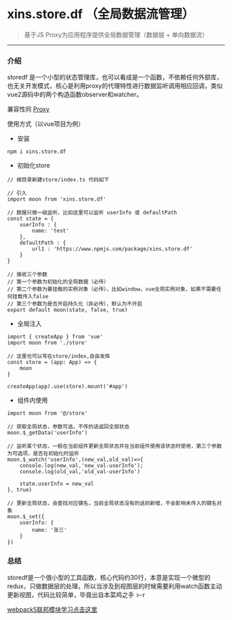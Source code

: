 <span class="color1">xins.store.df （全局数据流管理）</span>
===
> 基于JS Proxy为应用程序提供全局数据管理（数据层 + 单向数据流）


***

### **介绍**

storedf 是一个小型的状态管理库，也可以看成是一个函数，不依赖任何外部库，也无关开发模式，核心是利用proxy的代理特性进行数据监听调用相应回调，类似vue2源码中的两个构造函数observer和watcher。

兼容性同 [Proxy](https://developer.mozilla.org/zh-CN/docs/Web/JavaScript/Reference/Global_Objects/Proxy 'Proxy')

<span class="color1">使用方式（以vue项目为例）</span>

+ 安装
```
npm i xins.store.df
```
+ 初始化store

```
// 根目录新建store/index.ts 代码如下

// 引入
import moon from 'xins.store.df'

// 数据只做一级监听，比如这里可以监听 userInfo 或 defaultPath
const state = {
    userInfo : {
        name: 'test'
    },
    defaultPath : {
        url1 : 'https://www.npmjs.com/package/xins.store.df'
    }
}

// 接收三个参数
// 第一个参数为初始化的全局数据（必传）
// 第二个参数为要挂载的实例对象（必传），比如window，vue全局实例对象，如果不需要任何挂载传入false
// 第三个参数为是否开启持久化（非必传），默认为不开启
export default moon(state, false, true)
```
+ 全局注入
```
import { createApp } from 'vue'
import moon from './store'

// 这里也可以写在store/index,自由发挥
const store = (app: App) => {
    moon
}

createApp(app).use(store).mount('#app')
```

+ 组件内使用
```
import moon from '@/store'

// 获取全局状态，参数可选，不传的话返回全部状态
moon.$_getData('userInfo')

// 监听某个状态，一般在当前组件更新全局状态并在当前组件使用该状态时使用，第三个参数为可选项，是否在初始化时监听
moon.$_watch('userInfo',(new_val,old_val)=>{
    console.log(new_val,'new_val-userInfo');
    console.log(old_val,'old_val-userInfo')

    state.userInfo = new_val
}, true)

// 更新全局状态，会查找对应键名，当前全局状态没有的话则新增，不会影响未传入的键名对象
moon.$_set({
    userInfo: {
        name: '张三'
    }
})
```


### **总结**

storedf是一个很小型的工具函数，核心代码约30行，本意是实现一个微型的redux，只做数据层的处理，所以当涉及到视图层的时候需要利用watch函数主动更新视图，代码比较简单，毕竟出自本菜鸡之手 >-r

[webpack5联邦模块学习点击这里](https://webpack.docschina.org/blog/2020-12-08-roadmap-2021/#hot-module-replacement-for-module-federation "Module Federation")